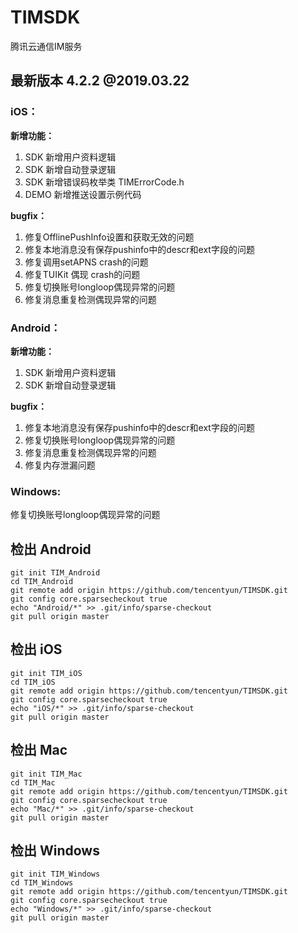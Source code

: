# TIMSDK
腾讯云通信IM服务

## 最新版本 4.2.2 @2019.03.22

### iOS：
**新增功能：**

  1. SDK 新增用户资料逻辑
  2. SDK 新增自动登录逻辑
  3. SDK 新增错误码枚举类 TIMErrorCode.h
  4. DEMO 新增推送设置示例代码

  **bugfix：**

  1. 修复OfflinePushInfo设置和获取无效的问题
  2. 修复本地消息没有保存pushinfo中的descr和ext字段的问题
  3. 修复调用setAPNS crash的问题
  4. 修复TUIKit 偶现 crash的问题
  5. 修复切换账号longloop偶现异常的问题
  6. 修复消息重复检测偶现异常的问题

### Android：
**新增功能：**

1. SDK 新增用户资料逻辑
2. SDK 新增自动登录逻辑

**bugfix：**

1. 修复本地消息没有保存pushinfo中的descr和ext字段的问题
2. 修复切换账号longloop偶现异常的问题
3. 修复消息重复检测偶现异常的问题
4.  修复内存泄漏问题

### Windows:
修复切换账号longloop偶现异常的问题

## 检出 Android
```
git init TIM_Android
cd TIM_Android
git remote add origin https://github.com/tencentyun/TIMSDK.git
git config core.sparsecheckout true
echo "Android/*" >> .git/info/sparse-checkout
git pull origin master
```

## 检出 iOS
```
git init TIM_iOS
cd TIM_iOS
git remote add origin https://github.com/tencentyun/TIMSDK.git
git config core.sparsecheckout true
echo "iOS/*" >> .git/info/sparse-checkout
git pull origin master
```

## 检出 Mac
```
git init TIM_Mac
cd TIM_Mac
git remote add origin https://github.com/tencentyun/TIMSDK.git
git config core.sparsecheckout true
echo "Mac/*" >> .git/info/sparse-checkout
git pull origin master
```

## 检出 Windows
```
git init TIM_Windows
cd TIM_Windows
git remote add origin https://github.com/tencentyun/TIMSDK.git
git config core.sparsecheckout true
echo "Windows/*" >> .git/info/sparse-checkout
git pull origin master
```
